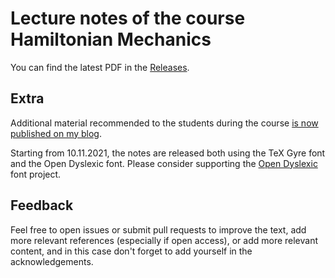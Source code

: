 # Lecture notes of the course Hamiltonian Mechanics

You can find the latest PDF in the [Releases](https://github.com/mseri/hammech20/releases).

## Extra

Additional material recommended to the students during the course [is now published on my blog](https://www.mseri.me/links-from-hm/).

Starting from 10.11.2021, the notes are released both using the TeX Gyre font and the Open Dyslexic font. Please consider supporting the [Open Dyslexic](https://github.com/antijingoist/open-dyslexic) font project.

## Feedback

Feel free to open issues or submit pull requests to improve the text, add more relevant references (especially if open access), or add more relevant content, and in this case don't forget to add yourself in the acknowledgements.
